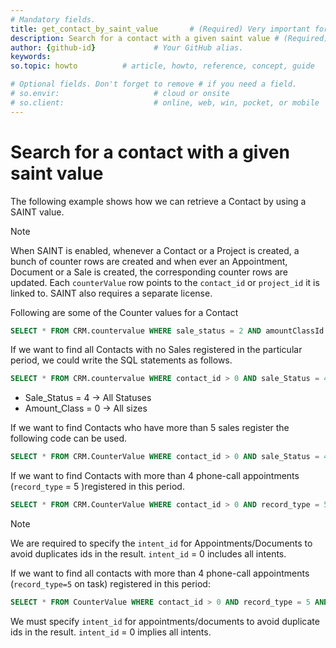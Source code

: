 ```yaml
---
# Mandatory fields.
title: get_contact_by_saint_value       # (Required) Very important for SEO. Intent in a unique string of 43-59 chars including spaces.
description: Search for a contact with a given saint value # (Required) Important for SEO. Recommended character length is 115-145 characters including spaces.
author: {github-id}             # Your GitHub alias.
keywords:
so.topic: howto          # article, howto, reference, concept, guide

# Optional fields. Don't forget to remove # if you need a field.
# so.envir:                     # cloud or onsite
# so.client:                    # online, web, win, pocket, or mobile
---
```


# Search for a contact with a given saint value

The following example shows how we can retrieve a Contact by using a SAINT value.

> [!NOTE]
> When SAINT is enabled, whenever a Contact or a Project is created, a bunch of counter rows are created and when ever an Appointment, Document or a Sale is created, the corresponding counter rows are updated. Each `counterValue` row points to the `contact_id` or `project_id` it is linked to. SAINT also requires a separate license.

Following are some of the Counter values for a Contact

```SQL
SELECT * FROM CRM.countervalue WHERE sale_status = 2 AND amountClassId = 0 AND totalReg > 2
```

If we want to find all Contacts with no Sales registered in the particular period, we could write the SQL statements as follows.

```SQL
SELECT * FROM CRM.countervalue WHERE contact_id > 0 AND sale_Status = 4 AND amountClassId = 0 AND totalRegInPeriod = 0
```

* Sale\_Status = 4 -&gt; All Statuses
* Amount\_Class = 0 -&gt; All sizes

If we want to find Contacts who have more than 5 sales register the following code can be used.

```SQL
SELECT * FROM CRM.CounterValue WHERE contact_id > 0 AND sale_Status = 4 AND amountClassId = 0 AND totalReg > 5
```

If we want to find Contacts with more than 4 phone-call appointments (`record_type` = 5 )registered in this period.

```SQL
SELECT * FROM CRM.CounterValue WHERE contact_id > 0 AND record_type = 5 AND direction > 0 AND intent_id = 0 AND totalReg > 4
```

> [!NOTE]
> We are required to specify the `intent_id` for Appointments/Documents to avoid duplicates ids in the result. `intent_id` = 0 includes all intents.

If we want to find all contacts with more than 4 phone-call appointments (`record_type=5` on task) registered in this period:

```SQL
SELECT * FROM CounterValue WHERE contact_id > 0 AND record_type = 5 AND direction > 0 AND intent_id = 0 AND totalReg > 4
```

We must specify `intent_id` for appointments/documents to avoid duplicate ids in the result. `intent_id` = 0 implies all intents.
